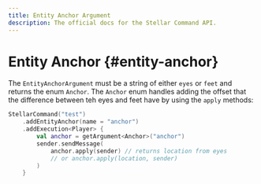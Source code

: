 ```yaml
---
title: Entity Anchor Argument
description: The official docs for the Stellar Command API.
---
```


# Entity Anchor {#entity-anchor}

The `EntityAnchorArgument` must be a string of either `eyes` or `feet` and returns the enum `Anchor`. The `Anchor` enum handles adding the offset that the difference between teh eyes and feet have by using the `apply` methods:

```Kotlin
StellarCommand("test")
    .addEntityAnchor(name = "anchor")
    .addExecution<Player> {
        val anchor = getArgument<Anchor>("anchor")    
        sender.sendMessage(
            anchor.apply(sender) // returns location from eyes
            // or anchor.apply(location, sender)
        )
    }
```
